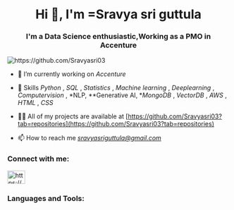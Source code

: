 <h1 align="center">Hi 👋, I'm =Sravya sri guttula</h1>
<h3 align="center">I'm a Data Science enthusiastic,Working as a PMO in Accenture</h3>

<p align="left"> <img src="https://komarev.com/ghpvc/?username=https://github.com/Sravyasri03&label=Profile%20views&color=0e75b6&style=flat" alt="https://github.com/Sravyasri03" /> </p>

- 🔭 I’m currently working on *Accenture*

- 🌱 Skills    *Python*   , *SQL* , *Statistics* , *Machine learning* , *Deeplearning* , *Computervision* , *NLP, **Generative AI, **MongoDB* , *VectorDB* , *AWS* , *HTML* , *CSS*

- 👨‍💻 All of my projects are available at [https://github.com/Sravyasri03?tab=repositories](https://github.com/Sravyasri03?tab=repositories)

- 📫 How to reach me *sravyasriguttula@gmail.com*

<h3 align="left">Connect with me:</h3>
<p align="left">
<a href="https://www.linkedin.com/in/sravya-sri-392100334/" target="blank"><img align="center" src="https://raw.githubusercontent.com/rahuldkjain/github-profile-readme-generator/master/src/images/icons/Social/linked-in-alt.svg" alt="https://www.linkedin.com/in/lakshman9/" height="30" width="40" /></a>

</p>

<h3 align="left">Languages and Tools:</h3>
<!---
Sravyasri03/Sravyasri03 is a ✨ special ✨ repository because its `README.md` (this file) appears on your GitHub profile.
You can click the Preview link to take a look at your changes.
--->
